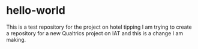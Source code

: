 # hello-world
This is a test repository for the project on hotel tipping
I am trying to create a repository for a new Qualtrics project on IAT and this is a change I am making.
